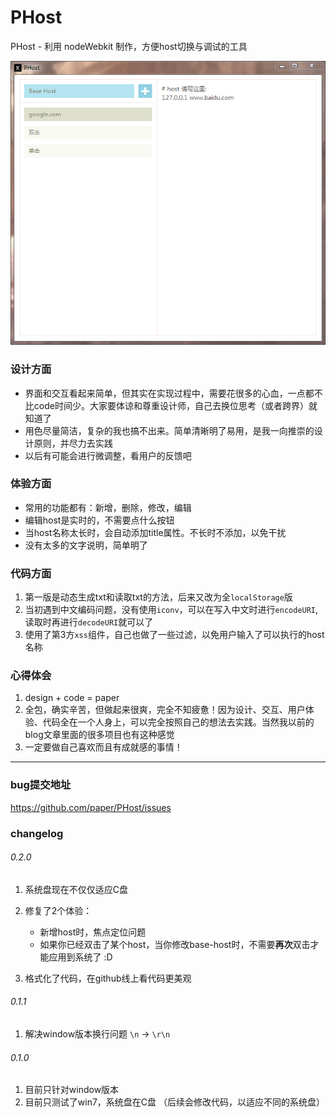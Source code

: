 PHost
=====

PHost - 利用 nodeWebkit 制作，方便host切换与调试的工具

![PHost preview](images/preview.jpg)

### 设计方面
- 界面和交互看起来简单，但其实在实现过程中，需要花很多的心血，一点都不比code时间少。大家要体谅和尊重设计师，自己去换位思考（或者跨界）就知道了
- 用色尽量简洁，复杂的我也搞不出来。简单清晰明了易用，是我一向推崇的设计原则，并尽力去实践
- 以后有可能会进行微调整，看用户的反馈吧

### 体验方面
- 常用的功能都有：新增，删除，修改，编辑
- 编辑host是实时的，不需要点什么按钮
- 当host名称太长时，会自动添加title属性。不长时不添加，以免干扰
- 没有太多的文字说明，简单明了

### 代码方面
1. 第一版是动态生成txt和读取txt的方法，后来又改为全``localStorage``版
2. 当初遇到中文编码问题，没有使用``iconv``，可以在写入中文时进行``encodeURI``,读取时再进行``decodeURI``就可以了
3. 使用了第3方``xss``组件，自己也做了一些过滤，以免用户输入了可以执行的host名称

### 心得体会
1. design + code = paper
2. 全包，确实辛苦，但做起来很爽，完全不知疲惫！因为设计、交互、用户体验、代码全在一个人身上，可以完全按照自己的想法去实践。当然我以前的blog文章里面的很多项目也有这种感觉
3. 一定要做自己喜欢而且有成就感的事情！

---

### bug提交地址
https://github.com/paper/PHost/issues

### changelog

###### 0.2.0
1. 系统盘现在不仅仅适应C盘
2. 修复了2个体验：
	- 新增host时，焦点定位问题
	- 如果你已经双击了某个host，当你修改base-host时，不需要**再次**双击才能应用到系统了 :D

3. 格式化了代码，在github线上看代码更美观

###### 0.1.1
1. 解决window版本换行问题 ``\n`` -> ``\r\n``

###### 0.1.0
1. 目前只针对window版本
2. 目前只测试了win7，系统盘在C盘 （后续会修改代码，以适应不同的系统盘）